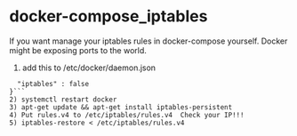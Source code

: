 # docker-compose_iptables
If you want manage your iptables rules in docker-compose yourself. Docker might be exposing ports to the world.
1) add this to /etc/docker/daemon.json
```{
  "iptables" : false
}```
2) systemctl restart docker
3) apt-get update && apt-get install iptables-persistent
4) Put rules.v4 to /etc/iptables/rules.v4  Check your IP!!!
5) iptables-restore < /etc/iptables/rules.v4
